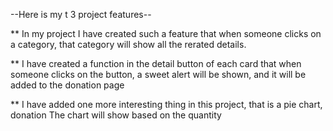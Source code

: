 --Here is my t 3 project features--

 ** In my project I have created such a feature that when someone clicks on a category, that category will show all the rerated details. 

 ** I have created a function in the detail button of each card that when someone clicks on the button, a sweet alert will be shown, and it will be added to the donation page 

 ** I have added one more interesting thing in this project, that is a pie chart, donation  The chart will show based on the quantity